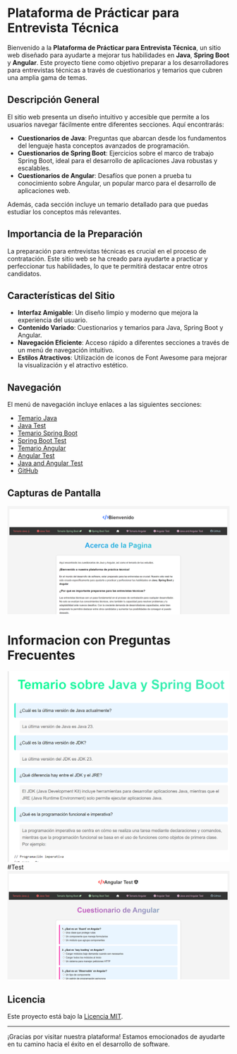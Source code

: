 # Plataforma de Prácticar para Entrevista Técnica

Bienvenido a la **Plataforma de  Prácticar para Entrevista Técnica**, un sitio web diseñado para ayudarte a mejorar tus habilidades en **Java**, **Spring Boot** y **Angular**. Este proyecto tiene como objetivo preparar a los desarrolladores para entrevistas técnicas a través de cuestionarios y temarios que cubren una amplia gama de temas.

## Descripción General

El sitio web presenta un diseño intuitivo y accesible que permite a los usuarios navegar fácilmente entre diferentes secciones. Aquí encontrarás:

- **Cuestionarios de Java**: Preguntas que abarcan desde los fundamentos del lenguaje hasta conceptos avanzados de programación.
- **Cuestionarios de Spring Boot**: Ejercicios sobre el marco de trabajo Spring Boot, ideal para el desarrollo de aplicaciones Java robustas y escalables.
- **Cuestionarios de Angular**: Desafíos que ponen a prueba tu conocimiento sobre Angular, un popular marco para el desarrollo de aplicaciones web.

Además, cada sección incluye un temario detallado para que puedas estudiar los conceptos más relevantes.

## Importancia de la Preparación

La preparación para entrevistas técnicas es crucial en el proceso de contratación. Este sitio web se ha creado para ayudarte a practicar y perfeccionar tus habilidades, lo que te permitirá destacar entre otros candidatos. 

## Características del Sitio

- **Interfaz Amigable**: Un diseño limpio y moderno que mejora la experiencia del usuario.
- **Contenido Variado**: Cuestionarios y temarios para Java, Spring Boot y Angular.
- **Navegación Eficiente**: Acceso rápido a diferentes secciones a través de un menú de navegación intuitivo.
- **Estilos Atractivos**: Utilización de iconos de Font Awesome para mejorar la visualización y el atractivo estético.

## Navegación

El menú de navegación incluye enlaces a las siguientes secciones:

- [Temario Java](javaTemario.html)
- [Java Test](cuestionario_java.html)
- [Temario Spring Boot](temarioSpringBoot.html)
- [Spring Boot Test](cuestionarioSpringBoot.html)
- [Temario Angular](angularTemario.html)
- [Angular Test](cuestionario_angular.html)
- [Java and Angular Test](cuestionario_mix_Ang_Jav.html)
- [GitHub](https://github.com/chaton444)

## Capturas de Pantalla

![Imagen 1](Fotos/1.PNG)
# Informacion con Preguntas Frecuentes
![Imagen 2](Fotos/2.PNG)
#Test
![Imagen 3](Fotos/4.PNG)



## Licencia

Este proyecto está bajo la [Licencia MIT](LICENSE).

---

¡Gracias por visitar nuestra plataforma! Estamos emocionados de ayudarte en tu camino hacia el éxito en el desarrollo de software.

